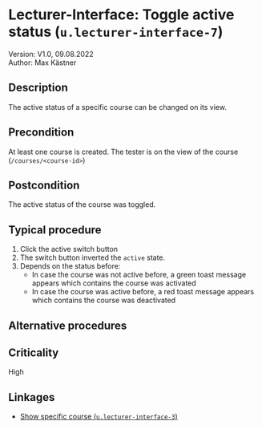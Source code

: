 # Lecturer-Interface: Toggle active status (`u.lecturer-interface-7`)


Version: V1.0, 09.08.2022 \
Author: Max Kästner

## Description

The active status of a specific course can be changed on its view.

## Precondition

At least one course is created. The tester is on the view of the course (`/courses/<course-id>`)

## Postcondition

The active status of the course was toggled.

## Typical procedure

1. Click the active switch button
2. The switch button inverted the `active` state.
3. Depends on the status before:
    - In case the course was not active before, a green toast message appears which contains the course was activated
    - In case the course was active before, a red toast message appears which contains the course was deactivated

## Alternative procedures


## Criticality

High

## Linkages

- [Show specific course (`u.lecturer-interface-3`)](u-lecturer-interface-03-show-specific-course.md)